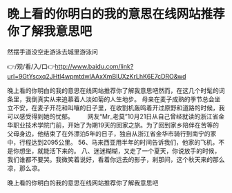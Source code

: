 # 晚上看的你明白的我的意思在线网站推荐你了解我意思吧
然摆手道没空走游泳去城里游泳问

👉/观/看/入/口👉http://www.baidu.com/link?url=9GtYscxq2JHtl4wpmtdwIAAxXmBlUXzKrLhK6E7cDRO&wd

晚上看的你明白的我的意思在线网站推荐你了解我意思吧然而，在这几个时髦的词条里，我倒真实从来追慕着人淡如菊的人生地步。
母亲在麦子成熟的季节总会坐立不安，在麦子开花和叫嚷的日子里，在收割机轰鸣着开过原野和道路的时候，我可以感受得到她的忧郁。
　　网友“Mr_老莫”10月21日从自己曾经就读的浙江省金华职业技术学院门前，开始了为期19天的回家之旅。为了回到家乡陪伴在苦等的父母身边，他结束了在外漂泊5年的日子，独自从浙江省金华市骑行到南宁的家中，行程达到2095公里。
		56、马来西亚用半年的时间告诉我们，他家的飞机，不是你想坐，就能活下来的。
	八、迷迷糊糊，又走了一个夏天，你说放手的时候，我们谁都不要哭。我微笑着说好，看着你远去的影子，刹那间，这个秋天来的那么凉，那么凉。

晚上看的你明白的我的意思在线网站推荐你了解我意思吧
